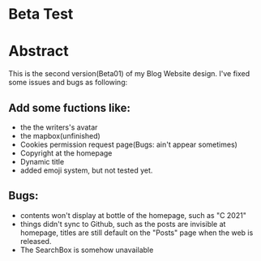 # Beta Test

# Abstract
This is the second version(Beta01) of my Blog Website design. I've fixed some issues and bugs as following:
## Add some fuctions like:
 - the the writers's avatar
 - the mapbox(unfinished)
 - Cookies permission request page(Bugs: ain't appear sometimes)
 - Copyright at the homepage
 - Dynamic title
 - added emoji system, but not tested yet.
## Bugs:
 - contents won't display at bottle of the homepage, such as "C 2021"
 - things didn't sync to Github, such as the posts are invisible at homepage, titles are still default on the "Posts" page when the web is released.
 - The SearchBox is somehow unavailable
 


